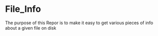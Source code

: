 # File_Info
The purpose of this Repor is to make it easy to get various pieces of info about a given file on disk
